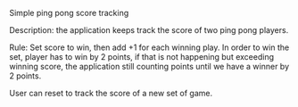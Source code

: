 Simple ping pong score tracking

Description: the application keeps track the score of two ping pong players.

Rule: Set score to win, then add +1 for each winning play. In order to win the set, player has to win by 2 points, if that is not happening but exceeding winning score, the application still counting points until we have a winner by 2 points.

User can reset to track the score of a new set of game. 